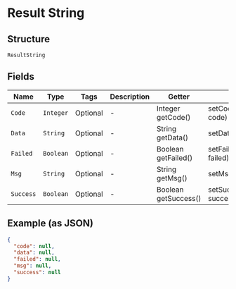 
# Result String

## Structure

`ResultString`

## Fields

| Name | Type | Tags | Description | Getter | Setter |
|  --- | --- | --- | --- | --- | --- |
| `Code` | `Integer` | Optional | - | Integer getCode() | setCode(Integer code) |
| `Data` | `String` | Optional | - | String getData() | setData(String data) |
| `Failed` | `Boolean` | Optional | - | Boolean getFailed() | setFailed(Boolean failed) |
| `Msg` | `String` | Optional | - | String getMsg() | setMsg(String msg) |
| `Success` | `Boolean` | Optional | - | Boolean getSuccess() | setSuccess(Boolean success) |

## Example (as JSON)

```json
{
  "code": null,
  "data": null,
  "failed": null,
  "msg": null,
  "success": null
}
```

